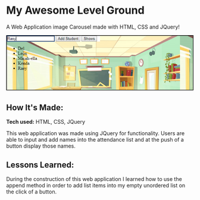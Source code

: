 # My Awesome Level Ground
A Web Application image Carousel made with HTML, CSS and JQuery!

![alt tag](studentlistpic.PNG)

## How It's Made:

**Tech used:** HTML, CSS, JQuery

This web application was made using JQuery for functionality. Users are able to input and add names into the attendance list and at the push of a button display those names.


## Lessons Learned:

During the construction of this web application I learned how to use the append method in order to add list items into my empty unordered list on the click of a button.
